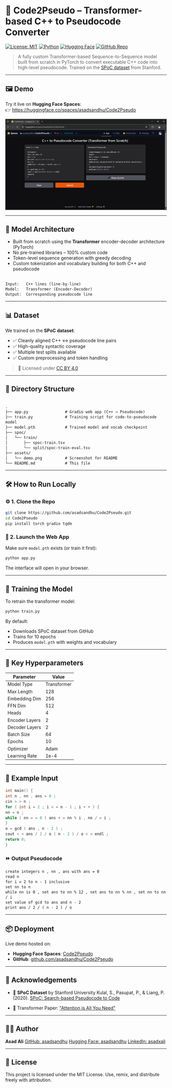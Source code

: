 # 🔄 Code2Pseudo – Transformer-based C++ to Pseudocode Converter

[![License: MIT](https://img.shields.io/badge/License-MIT-yellow.svg)](LICENSE)
[![Python](https://img.shields.io/badge/Python-3.10+-blue.svg)](https://www.python.org/)
[![Hugging Face](https://img.shields.io/badge/HuggingFace-Spaces-orange)](https://huggingface.co/spaces/asadsandhu/Code2Pseudo)
[![GitHub Repo](https://img.shields.io/badge/GitHub-asadsandhu/Code2Pseudo-black?logo=github)](https://github.com/asadsandhu/Code2Pseudo)

> A fully custom Transformer-based Sequence-to-Sequence model built from scratch in PyTorch to convert executable C++ code into high-level pseudocode. Trained on the [SPoC dataset](https://arxiv.org/abs/2005.04326) from Stanford.

---

## 🖼️ Demo

Try it live on **Hugging Face Spaces**:  
👉 https://huggingface.co/spaces/asadsandhu/Code2Pseudo

![App Demo](assets/demo.png)

---

## 🧠 Model Architecture

- Built from scratch using the **Transformer** encoder-decoder architecture (PyTorch)
- No pre-trained libraries – 100% custom code
- Token-level sequence generation with greedy decoding
- Custom tokenization and vocabulary building for both C++ and pseudocode

```

Input:   C++ lines (line-by-line)
Model:   Transformer (Encoder-Decoder)
Output:  Corresponding pseudocode line

```

---

## 📊 Dataset

We trained on the **SPoC dataset**:

- ✅ Cleanly aligned C++ ↔ pseudocode line pairs
- ✅ High-quality syntactic coverage
- ✅ Multiple test splits available
- ✅ Custom preprocessing and token handling

> 📎 Licensed under [CC BY 4.0](https://creativecommons.org/licenses/by/4.0/)

---

## 📁 Directory Structure

```

.
├── app.py                # Gradio web app (C++ → Pseudocode)
├── train.py              # Training script for code-to-pseudocode model
├── model.pth             # Trained model and vocab checkpoint
├── spoc/
│   └── train/
│       ├── spoc-train.tsv
│       └── split/spoc-train-eval.tsv
├── assets/
│   └── demo.png          # Screenshot for README
└── README.md             # This file

````

---

## 🛠️ How to Run Locally

### ⚙️ 1. Clone the Repo

```bash
git clone https://github.com/asadsandhu/Code2Pseudo.git
cd Code2Pseudo
pip install torch gradio tqdm
````

### 🚀 2. Launch the Web App

Make sure `model.pth` exists (or train it first):

```bash
python app.py
```

The interface will open in your browser.

---

## 🧪 Training the Model

To retrain the transformer model:

```bash
python train.py
```

By default:

* Downloads SPoC dataset from GitHub
* Trains for 10 epochs
* Produces `model.pth` with weights and vocabulary

---

## 🔧 Key Hyperparameters

| Parameter      | Value       |
| -------------- | ----------- |
| Model Type     | Transformer |
| Max Length     | 128         |
| Embedding Dim  | 256         |
| FFN Dim        | 512         |
| Heads          | 4           |
| Encoder Layers | 2           |
| Decoder Layers | 2           |
| Batch Size     | 64          |
| Epochs         | 10          |
| Optimizer      | Adam        |
| Learning Rate  | 1e-4        |

---

## 🧩 Example Input

```cpp
int main() {
int n , nn , ans = 0 ;
cin > > n ;
for ( int i = 2 ; i < = n - 1 ; i + + ) {
nn = n ;
while ( nn = = 0 ) ans + = nn % i , nn / = i ;
}
o = gcd ( ans , n - 2 ) ;
cout < < ans / 2 / o ( n - 2 ) / o < < endl ;
return 0;
}
```

### ⏩ Output Pseudocode

```text
create integers n , nn , ans with ans = 0
read n
for i = 2 to n - 1 inclusive
set nn to n
while nn is 0 , set ans to nn % 12 , set ans to nn % nn , set nn to nn / i
set value of gcd to ans and n - 2
print ans / 2 / ( n - 2 ) / o
```

---

## 📦 Deployment

Live demo hosted on:

* **Hugging Face Spaces**: [Code2Pseudo](https://huggingface.co/spaces/asadsandhu/Code2Pseudo)
* **GitHub**: [github.com/asadsandhu/Code2Pseudo](https://github.com/asadsandhu/Code2Pseudo)

---

## 🙌 Acknowledgements

* 📘 **SPoC Dataset** by Stanford University
  Kulal, S., Pasupat, P., & Liang, P. (2020). [SPoC: Search-based Pseudocode to Code](https://arxiv.org/abs/2005.04326)

* 🧠 Transformer Paper: ["Attention is All You Need"](https://arxiv.org/abs/1706.03762)

---

## 🧑‍💻 Author

**Asad Ali**
[GitHub: asadsandhu](https://github.com/asadsandhu)
[Hugging Face: asadsandhu](https://huggingface.co/asadsandhu)
[LinkedIn: asadxali](https://www.linkedin.com/in/asadxali)

---

## 📄 License

This project is licensed under the MIT License.
Use, remix, and distribute freely with attribution.
